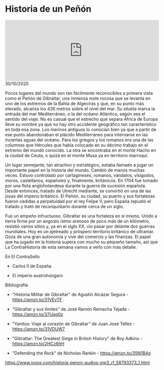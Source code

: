 # Historia de un Peñón 
<iframe id='audio_88903085' frameborder='0' allowfullscreen='' scrolling='no' height='200' style='width:100%;' src='https://www.ivoox.com/player_ej_58793373_6_1.html' loading='lazy'></iframe>30/10/2020

Pocos lugares del mundo son tan fácilmente reconocibles a primera vista como el Peñón de Gibraltar, una inmensa mole rocosa que se levanta en uno de los extremos de la Bahía de Algeciras y que, en su punto más elevado, alcanza los 426 metros sobre el nivel del mar. Su silueta marca la entrada del mar Mediterráneo, o la del océano Atlántico, según sea el sentido del viaje. No es casual que el estrecho que separa África de Europa lleve su nombre ya que no hay otro accidente geográfico tan característico en toda esa zona. Los marinos antiguos lo conocían bien ya que a partir de ese punto abandonaban el plácido Mediterráneo para internarse en las inciertas aguas del océano. Para los griegos y los romanos era una de las columnas que Hércules que había colocado en su décimo trabajo en el extremo del mundo conocido. La otra se encontraba en el monte Hacho en la ciudad de Ceuta, o quizá en el monte Musa ya en territorio marroquí.  

 Un lugar semejante, tan atractivo y estratégico, estaba llamado a jugar un importante papel en la historia del mundo. Cambió de manos muchas veces. Estuvo controlado por cartagineses, romanos, vándalos, visigodos, moros, castellanos, españoles y, finalmente, británicos. En 1704 fue tomado por una flota angloholandesa durante la guerra de sucesión española. Desde entonces, tratado de Utrecht mediante, se convirtió en una de las joyas del imperio británico. El Peñón, su ciudad, su puerto y sus fortalezas fueron cedidas a perpetuidad por el rey Felipe V, pero España repudió el tratado y trató de reconquistarlo durante cerca de un siglo.  

 Fue un empeño infructuoso. Gibraltar es una fortaleza en sí mismo. Unido a tierra firme por un angosto istmo arenoso de poco más de un kilómetro, resistió varios sitios y, ya en el siglo XX, vio pasar por delante dos guerras mundiales. Hoy es un ajetreado y próspero territorio británico de ultramar. Goza de una gran autonomía y vive del comercio y las finanzas. El papel que ha jugado en la historia supera con mucho su pequeño tamaño, así que La ContraHistoria de esta semana vamos a verlo con más detalle. 

 En El ContraSello

 - Carlos II de España

 - El imperio austrohúngaro 

 Bibliografía

 - "Historia Militar de Gibraltar" de Agustín Alcázar Segura - https://amzn.to/31VEyTF

 - "Gibraltar y sus límites" de José Ramón Remacha Tejada - https://amzn.to/37Uqq0z

 - "Yanitos: Viaje al corazón de Gibraltar" de Juan José Téllez - https://amzn.to/31VDUW7

 - "Gibraltar: The Greatest Siege in British History" de Roy Adkins - https://amzn.to/2HCz6hH

 - "Defending the Rock" de Nicholas Rankin - https://amzn.to/35N1B4g 

 

https://www.ivoox.com/historia-penon-audios-mp3_rf_58793373_1.html
